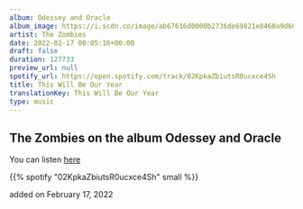 ```yaml
---
album: Odessey and Oracle
album_image: https://i.scdn.co/image/ab67616d0000b2736de69821e8460a9d689e20ba
artist: The Zombies
date: 2022-02-17 00:05:16+00:00
draft: false
duration: 127733
preview_url: null
spotify_url: https://open.spotify.com/track/02KpkaZbiutsR0ucxce4Sh
title: This Will Be Our Year
translationKey: This Will Be Our Year
type: music
---
```


## The Zombies on the album Odessey and Oracle

You can listen [here](https://open.spotify.com/track/02KpkaZbiutsR0ucxce4Sh)

{{% spotify "02KpkaZbiutsR0ucxce4Sh" small %}}

added on February 17, 2022